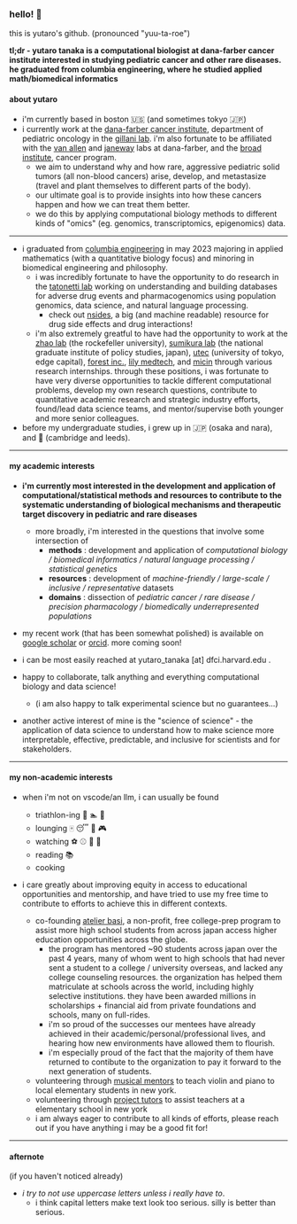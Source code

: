 ### hello! 👋

this is yutaro's github. (pronounced "yuu-ta-roe") 

**tl;dr - yutaro tanaka is a computational biologist at dana-farber cancer institute interested in studying pediatric cancer and other rare diseases.**
**he graduated from columbia engineering, where he studied applied math/biomedical informatics**

#### about yutaro 
- i'm currently based in boston :us: (and sometimes tokyo :jp:)
- i currently work at the [dana-farber cancer institute](https://www.dana-farber.org/), department of pediatric oncology in the [gillani lab](https://gillanilab.dana-farber.org/). i'm also fortunate to be affiliated with the [van allen](https://vanallenlab.dana-farber.org/) and [janeway](https://janewaylab.dana-farber.org) labs at dana-farber, and the [broad institute](https://www.broadinstitute.org/), cancer program.
  - we aim to understand why and how rare, aggressive pediatric solid tumors (all non-blood cancers) arise, develop, and metastasize (travel and plant themselves to different parts of the body).
  - our ultimate goal is to provide insights into how these cancers happen and how we can treat them better.
  - we do this by applying computational biology methods to different kinds of "omics" (eg. genomics, transcriptomics, epigenomics) data.
---
- i graduated from [columbia engineering](https://www.engineering.columbia.edu/) in may 2023 majoring in applied mathematics (with a quantitative biology focus) and minoring in biomedical engineering and philosophy.
  - i was incredibly fortunate to have the opportunity to do research in the [tatonetti lab](https://tatonettilab.org) working on understanding and building databases for adverse drug events and pharmacogenomics using population genomics, data science, and natural language processing.
    - check out [nsides](http://nsides.io/), a big (and machine readable) resource for drug side effects and drug interactions!
  - i'm also extremely greatful to have had the opportunity to work at the [zhao lab](https://zhaolab.rockefeller.edu/) (the rockefeller university), [sumikura lab](https://www.grips.ac.jp/list/en/facultyinfo/sumikura_koichi/) (the national graduate institute of policy studies, japan), [utec](http://www.ut-ec.co.jp/english/) (university of tokyo, edge capital), [forest inc.](https://www.forest-inc.jp/), [lily medtech](https://www.lilymedtech.com/en/), and [micin](https://micin.jp/en) through various research internships. through these positions, i was fortunate to have very diverse opportunities to tackle different computational problems, develop my own research questions, contribute to quantitative academic research and strategic industry efforts, found/lead data science teams, and mentor/supervise both younger and more senior colleagues.
- before my undergraduate studies, i grew up in :jp: (osaka and nara), and :england: (cambridge and leeds).

---

#### my academic interests
- **i'm currently most interested in the development and application of computational/statistical methods and resources to contribute to the systematic understanding of biological mechanisms and therapeutic target discovery in pediatric and rare diseases**
  - more broadly, i'm interested in the questions that involve some intersection of 
    - **methods** : development and application of *computational biology / biomedical informatics / natural language processing / statistical genetics*
    - **resources** : development of *machine-friendly / large-scale / inclusive / representative* datasets
    - **domains** : dissection of *pediatric cancer / rare disease / precision pharmacology / biomedically underrepresented populations*
- my recent work (that has been somewhat polished) is available on [google scholar](https://scholar.google.com/citations?user=w7241CQAAAAJ&hl=en) or [orcid](https://orcid.org/0009-0004-1060-7065). more coming soon!
- i can be most easily reached at yutaro_tanaka [at] dfci.harvard.edu .
- happy to collaborate, talk anything and everything computational biology and data science! 
  - (i am also happy to talk experimental science but no guarantees...)

- another active interest of mine is the "science of science" - the application of data science to understand how to make science more interpretable, effective, predictable, and inclusive for scientists and for stakeholders. 

---

#### my non-academic interests

- when i'm not on vscode/an llm, i can usually be found
  - triathlon-ing :bicyclist: :swimmer: :runner:
  - lounging :mahjong: :sleeping: :musical_note: :video_game: 
  - watching :soccer: :baseball: :movie_camera: :car:
  - reading :books:
  - cooking 

- i care greatly about improving equity in access to educational opportunities and mentorship, and have tried to use my free time to contribute to efforts to achieve this in different contexts.
  - co-founding [atelier basi](https://atelierbasi.com/), a non-profit, free college-prep program to assist more high school students from across japan access higher education opportunities across the globe.
    -  the program has mentored ~90 students across japan over the past 4 years, many of whom went to high schools that had never sent a student to a college / university overseas, and lacked any college counseling resources. the organization has helped them matriculate at schools across the world, including highly selective institutions. they have been awarded millions in scholarships + financial aid from private foundations and schools, many on full-rides.
    -  i'm so proud of the successes our mentees have already achieved in their academic/personal/professional lives, and hearing how new environments have allowed them to flourish. 
    -  i'm especially proud of the fact that the majority of them have returned to contibute to the organization to pay it forward to the next generation of students.
  - volunteering through [musical mentors](https://www.musical-mentors.org/) to teach violin and piano to local elementary students in new york.
  - volunteering through [project tutors](https://communityimpact.columbia.edu/our-programs/project-tutors) to assist teachers at a elementary school in new york
  - i am always eager to contribute to all kinds of efforts, please reach out if you have anything i may be a good fit for!

---

#### afternote 
(if you haven't noticed already) 
- *i try to not use uppercase letters unless i really have to*. 
  - i think capital letters make text look too serious. silly is better than serious. 
